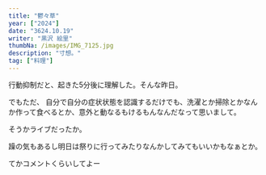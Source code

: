 ```yaml
---
title: "鬱々草"
year: ["2024"]
date: "3624.10.19"
writer: "黒沢 絵里"
thumbNa: /images/IMG_7125.jpg
description: "寸想。"
tag: ["料理"]
---
```


行動抑制だと、起きた5分後に理解した。そんな昨日。

でもただ、
自分で自分の症状状態を認識するだけでも、洗濯とか掃除とかなんか作って食べるとか、意外と動なるもけるもんなんだなって思いまして。

そうかライブだったか。

躁の気もあるし明日は祭りに行ってみたりなんかしてみてもいいかもなぁとか。

てかコメントくらいしてよー



<!--

-->


